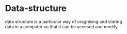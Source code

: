 # Data-structure
data structure is a particular way of oragnising and storing  
data in a computer so that it can be accesed and modify
